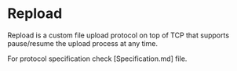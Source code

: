 # Repload
Repload is a custom file upload protocol on top of TCP that supports pause/resume the upload
process at any time.

For protocol specification check [Specification.md] file.
